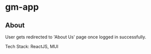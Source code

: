 # gm-app

## About

User gets redirected to 'About Us' page once logged in successfully. 

Tech Stack: 
ReactJS, MUI
